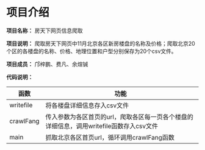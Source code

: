项目介绍
=================

**项目名称：** 房天下网页信息爬取

**项目说明：** 爬取房天下网页中11月北京各区新房楼盘的名称及价格；爬取北京20个区的各楼盘的名称、价格、地理位置和户型分别保存为20个csv文件。

**项目成员：** 邝梓鹏、费凡、余煊铖

**代码说明：**<br/>

| 函数        | 功能   | 
|-------      |-------|
| writefile   | 将各楼盘详细信息存入csv文件  | 
| crawlFang | 传入参数为各区首页的url，爬取各区每一页各个楼盘的详细信息，调用writefile函数存入csv文件    |
| main   | 抓取北京各区首页url，循环调用crawlFang函数     |

